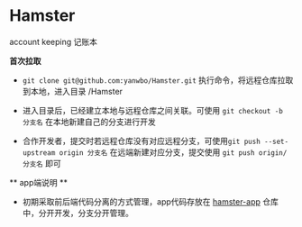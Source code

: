 # Hamster
account keeping 记账本

**首次拉取**

- `git clone git@github.com:yanwbo/Hamster.git` 执行命令，将远程仓库拉取到本地，进入目录 /Hamster

- 进入目录后，已经建立本地与远程仓库之间关联。可使用 `git checkout -b 分支名` 在本地新建自己的分支进行开发

- 合作开发者，提交时若远程仓库没有对应远程分支，可使用`git push --set-upstream origin 分支名` 在远端新建对应分支，提交使用 `git push origin/分支名` 即可

** app端说明 **
- 初期采取前后端代码分离的方式管理，app代码存放在 [hamster-app][1] 仓库中，分开开发，分支分开管理。

[1]: https://github.com/yanwbo/Hamster-app
